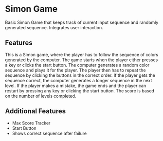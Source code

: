 # Simon Game

Basic Simon Game that keeps track of current input sequence and randomly generated sequence. Integrates user interaction.

## Features

This is a Simon game, where the player has to follow the sequence of colors generated by the computer. The game starts when the player either presses a key or clicks the start button. The computer generates a random color sequence and plays it for the player. The player then has to repeat the sequence by clicking the buttons in the correct order. If the player gets the sequence correct, the computer generates a longer sequence in the next level. If the player makes a mistake, the game ends and the player can restart by pressing any key or clicking the start button. The score is based on the number of levels completed.

## Additional Features

- Max Score Tracker
- Start Button
- Shows correct sequence after failure
